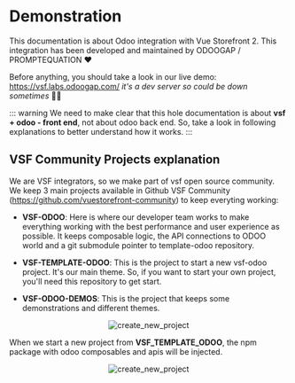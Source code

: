 # Demonstration

This documentation is about Odoo integration with Vue Storefront 2. This integration has been developed and maintained by ODOOGAP / PROMPTEQUATION ❤️

Before anything, you should take a look in our live demo: https://vsf.labs.odoogap.com/ _it's a dev server so could be down sometimes_ :man_shrugging:

::: warning
We need to make clear that this hole documentation is about **vsf + odoo - front end**, not about odoo back end. So, take a look in following explanations to better understand how it works.
:::


## VSF Community Projects explanation
We are VSF integrators, so we make part of vsf open source community. We keep 3 main projects available in Github VSF Community (https://github.com/vuestorefront-community) to keep everyting working:

* **VSF-ODOO**: Here is where our developer team works to make everything working with the best performance and user experience as possible. It keeps composable logic, the API connections to ODOO world and a git submodule pointer to template-odoo repository. 

* **VSF-TEMPLATE-ODOO**: This is the project to start a new vsf-odoo project. It's our main theme. So, if you want to start your own project, you'll need this repository to get start.

* **VSF-ODOO-DEMOS**: This is the project that keeps some demonstrations and different themes.


<div align="center">
  <img :src="$withBase('/submodule.png')" alt="create_new_project" />
</div>



When we start a new project from **VSF_TEMPLATE_ODOO**, the npm package with odoo composables and apis will be injected. 

<div align="center">
  <img :src="$withBase('/create_new_project.png')" alt="create_new_project" />
</div>

<!-- # Features

::: info
Already pre configured feaures!
Just need your API and if need, your customizations
:::

```card
title: Google Tag Manager
logo: "../../gtm.svg"
link: https://marketingplatform.google.com/about/tag-manager/
color: rgba(253, 230, 138, 0.15)
```

```card
title: Google Analytics

logo: "../../ga.svg"
link: https://analytics.google.com/analytics/web/provision/#/provision
color: rgba(253, 230, 138, 0.15)
```

```card
title: Sitemap
logo: "../../sm.svg"
link: https://developers.google.com/search/docs/crawling-indexing/sitemaps/overview?hl=pt-br#:~:text=A%20sitemap%20is%20a%20file,crawl%20your%20site%20more%20efficiently
color: rgba(253, 230, 138, 0.15)
```

```card
title: Redis Page Cache

logo: "../../redapi.svg"
link: https://redis.com/ebook/part-1-getting-started/chapter-2-anatomy-of-a-redis-web-application/2-3-web-page-caching/

color: rgba(253, 230, 138, 0.15)
```

```card
title: Redis Api Cache

logo: "../../red.svg"
link: https://redis.io/docs/manual/client-side-caching/
color: rgba(253, 230, 138, 0.15)
```

```card
title: PWA Ready

logo: "../../pwa.svg"
link: https://developer.mozilla.org/en-US/docs/Web/Progressive_web_apps
color: rgba(253, 230, 138, 0.15)
``` -->



